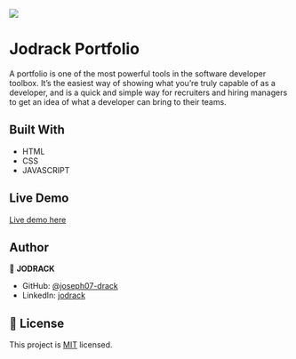 ![](https://img.shields.io/badge/portfolio-jodrack-blueviolet)

# Jodrack Portfolio

A portfolio is one of the most powerful tools in the software developer toolbox. It’s the easiest way of showing what you’re truly capable of as a developer, and is a quick and simple way for recruiters and hiring managers to get an idea of what a developer can bring to their teams.

## Built With

- HTML
- CSS
- JAVASCRIPT

## Live Demo

[Live demo here](https://joseph07-drack.github.io/portfolio-jodrack/)

## Author

👤 **JODRACK**

- GitHub: [@joseph07-drack](https://github.com/joseph07-drack)
- LinkedIn: [jodrack](https://www.linkedin.com/in/joseph-buingo-ab2682225/)

## 📝 License

This project is [MIT](./MIT.md) licensed.
